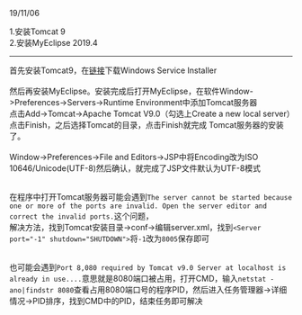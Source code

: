 
19/11/06</br>

1.安装Tomcat 9</br>
2.安装MyEclipse 2019.4</br>
***

首先安装Tomcat9，在[链接](http://tomcat.apache.org/)下载Windows Service Installer</br></br>
然后再安装MyEclipse。安装完成后打开MyEclipse，在软件Window->Preferences->Servers->Runtime Environment中添加Tomcat服务器</br>
  点击Add->Tomcat->Apache Tomcat V9.0（勾选上Create a new local server）点击Finish，之后选择Tomcat的目录，点击Finish就完成
  Tomcat服务器的安装了。</br></br>
Window->Preferences->File and Editors->JSP中将Encoding改为ISO 10646/Unicode(UTF-8)然后确认，就完成了JSP文件默认为UTF-8模式</br></br>

在程序中打开Tomcat服务器可能会遇到`The server cannot be started because one or more of the ports are invalid. Open the server editor and correct the invalid ports.`这个问题，</br>
解决方法，找到Tomcat安装目录->conf->编辑server.xml，找到`<Server port="-1" shutdown="SHUTDOWN">`将`-1`改为`8005`保存即可</br></br>

也可能会遇到`Port 8,080 required by Tomcat v9.0 Server at localhost is already in use....`意思就是8080端口被占用，打开CMD，输入`netstat -ano|findstr 8080`查看占用8080端口号的程序PID，然后进入任务管理器->详细情况->PID排序，找到CMD中的PID，结束任务即可解决
